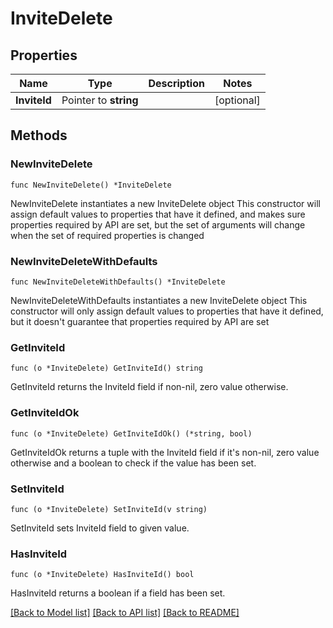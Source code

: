 # InviteDelete

## Properties

Name | Type | Description | Notes
------------ | ------------- | ------------- | -------------
**InviteId** | Pointer to **string** |  | [optional] 

## Methods

### NewInviteDelete

`func NewInviteDelete() *InviteDelete`

NewInviteDelete instantiates a new InviteDelete object
This constructor will assign default values to properties that have it defined,
and makes sure properties required by API are set, but the set of arguments
will change when the set of required properties is changed

### NewInviteDeleteWithDefaults

`func NewInviteDeleteWithDefaults() *InviteDelete`

NewInviteDeleteWithDefaults instantiates a new InviteDelete object
This constructor will only assign default values to properties that have it defined,
but it doesn't guarantee that properties required by API are set

### GetInviteId

`func (o *InviteDelete) GetInviteId() string`

GetInviteId returns the InviteId field if non-nil, zero value otherwise.

### GetInviteIdOk

`func (o *InviteDelete) GetInviteIdOk() (*string, bool)`

GetInviteIdOk returns a tuple with the InviteId field if it's non-nil, zero value otherwise
and a boolean to check if the value has been set.

### SetInviteId

`func (o *InviteDelete) SetInviteId(v string)`

SetInviteId sets InviteId field to given value.

### HasInviteId

`func (o *InviteDelete) HasInviteId() bool`

HasInviteId returns a boolean if a field has been set.


[[Back to Model list]](../README.md#documentation-for-models) [[Back to API list]](../README.md#documentation-for-api-endpoints) [[Back to README]](../README.md)


